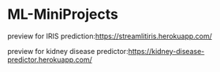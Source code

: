 # ML-MiniProjects

preview for IRIS prediction:https://streamlitiris.herokuapp.com/

preview for kidney disease predictor:https://kidney-disease-predictor.herokuapp.com/
